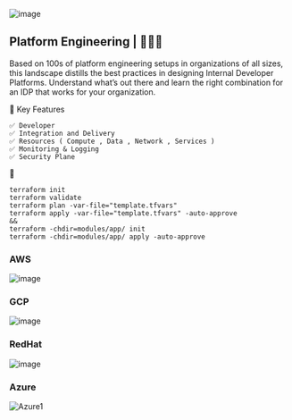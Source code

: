 ![image](https://github.com/user-attachments/assets/0ceeb685-b8e5-4f90-8d77-00cdc23dbd87)

## Platform Engineering | 🚀🚀🚀
Based on 100s of platform engineering setups in organizations of all sizes, this landscape distills the best practices in designing Internal Developer Platforms. Understand what’s out there and learn the right combination for an IDP that works for your organization.


🧱  Key Features
```
✅ Developer
✅ Integration and Delivery 
✅ Resources ( Compute , Data , Network , Services )
✅ Monitoring & Logging
✅ Security Plane
```

🚀 
```
terraform init
terraform validate
terraform plan -var-file="template.tfvars"
terraform apply -var-file="template.tfvars" -auto-approve
&&
terraform -chdir=modules/app/ init
terraform -chdir=modules/app/ apply -auto-approve
```

### AWS 
![image](https://github.com/user-attachments/assets/cbd11faf-a3a6-43e9-a20f-0dd457c9c60c)

### GCP
![image](https://github.com/user-attachments/assets/d3a73f54-2c15-4f72-8182-57d33eeeadf8)

### RedHat
![image](https://github.com/user-attachments/assets/e77b5bd9-af77-48d0-8070-dc34153a69a3)

### Azure
![Azure1](https://github.com/user-attachments/assets/88c60fcd-19a8-4a24-afd4-2833796a07b3)



